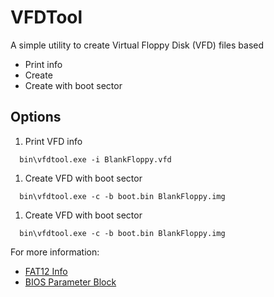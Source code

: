 VFDTool
===

A simple utility to create Virtual Floppy Disk (VFD) files based
* Print info
* Create
* Create with boot sector

Options
---
1. Print VFD info
```
  bin\vfdtool.exe -i BlankFloppy.vfd
```
1. Create VFD with boot sector
```
  bin\vfdtool.exe -c -b boot.bin BlankFloppy.img
```
1. Create VFD with boot sector
```
  bin\vfdtool.exe -c -b boot.bin BlankFloppy.img
```

For more information:
* [FAT12 Info](https://wiki.osdev.org/FAT)
* [BIOS Parameter Block](http://brokenthorn.com/Resources/OSDev4.html)